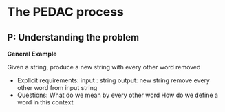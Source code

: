 # The PEDAC process
## P: Understanding the problem

**General Example**

Given a string, produce a new string with every other word removed

- Explicit requirements:
  input : string
  output: new string
  remove every other word from input string
- Questions:
  What do we mean by every other word
  How do we define a word in this context
